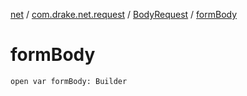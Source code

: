 [net](../../index.md) / [com.drake.net.request](../index.md) / [BodyRequest](index.md) / [formBody](./form-body.md)

# formBody

`open var formBody: Builder`